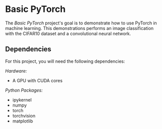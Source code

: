 # Basic PyTorch

The *Basic PyTorch* project's goal is to demonstrate how to use PyTorch in machine learning. This demonstrations performs an image classification with the CIFAR10 dataset and a convolutional neural network.

## Dependencies
For this project, you will need the following dependencies:

*Hardware:*
- A GPU with CUDA cores

*Python Packages:*
- ipykernel
- numpy
- torch
- torchvision
- matplotlib